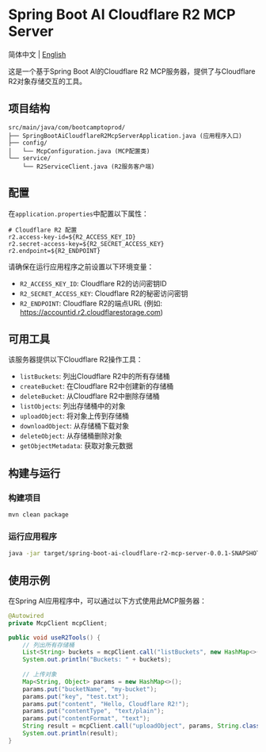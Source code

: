 # Spring Boot AI Cloudflare R2 MCP Server

简体中文 | [English](README_EN.md)

这是一个基于Spring Boot AI的Cloudflare R2 MCP服务器，提供了与Cloudflare R2对象存储交互的工具。

## 项目结构

```
src/main/java/com/bootcamptoprod/
├── SpringBootAiCloudflareR2McpServerApplication.java (应用程序入口)
├── config/
│   └── McpConfiguration.java (MCP配置类)
└── service/
    └── R2ServiceClient.java (R2服务客户端)
```

## 配置

在`application.properties`中配置以下属性：

```properties
# Cloudflare R2 配置
r2.access-key-id=${R2_ACCESS_KEY_ID}
r2.secret-access-key=${R2_SECRET_ACCESS_KEY}
r2.endpoint=${R2_ENDPOINT}
```

请确保在运行应用程序之前设置以下环境变量：
- `R2_ACCESS_KEY_ID`: Cloudflare R2的访问密钥ID
- `R2_SECRET_ACCESS_KEY`: Cloudflare R2的秘密访问密钥
- `R2_ENDPOINT`: Cloudflare R2的端点URL (例如: https://accountid.r2.cloudflarestorage.com)

## 可用工具

该服务器提供以下Cloudflare R2操作工具：

- `listBuckets`: 列出Cloudflare R2中的所有存储桶
- `createBucket`: 在Cloudflare R2中创建新的存储桶
- `deleteBucket`: 从Cloudflare R2中删除存储桶
- `listObjects`: 列出存储桶中的对象
- `uploadObject`: 将对象上传到存储桶
- `downloadObject`: 从存储桶下载对象
- `deleteObject`: 从存储桶删除对象
- `getObjectMetadata`: 获取对象元数据

## 构建与运行

### 构建项目

```bash
mvn clean package
```

### 运行应用程序

```bash
java -jar target/spring-boot-ai-cloudflare-r2-mcp-server-0.0.1-SNAPSHOT.jar
```

## 使用示例

在Spring AI应用程序中，可以通过以下方式使用此MCP服务器：

```java
@Autowired
private McpClient mcpClient;

public void useR2Tools() {
    // 列出所有存储桶
    List<String> buckets = mcpClient.call("listBuckets", new HashMap<>(), new TypeReference<List<String>>() {});
    System.out.println("Buckets: " + buckets);
    
    // 上传对象
    Map<String, Object> params = new HashMap<>();
    params.put("bucketName", "my-bucket");
    params.put("key", "test.txt");
    params.put("content", "Hello, Cloudflare R2!");
    params.put("contentType", "text/plain");
    params.put("contentFormat", "text");
    String result = mcpClient.call("uploadObject", params, String.class);
    System.out.println(result);
}
```